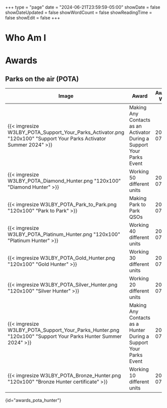 +++
type = "page"
date = "2024-06-21T23:59:59-05:00"
showDate = false
showDateUpdated = false
showWordCount = false
showReadingTime = false
showEdit = false
+++

# Who Am I

# Awards
## Parks on the air (POTA)

|Image|Award|Awarded When|Band|Modes|
|-----|-----------|------------|----|---|
|{{< imgresize W3LBY_POTA_Support_Your_Parks_Activator.png "120x100" "Support Your Parks Activator Summer 2024" >}}|Making Any Contacts as an Activator During a Support Your Parks Event|2024-07-21|||
|{{< imgresize W3LBY_POTA_Diamond_Hunter.png "120x100" "Diamond Hunter" >}}|Working 50 different units|2024-07-21|20M|Phone|
|{{< imgresize W3LBY_POTA_Park_to_Park.png "120x100" "Park to Park" >}}|Making Park to Park QSOs|2024-07-21|||
|{{< imgresize W3LBY_POTA_Platinum_Hunter.png "120x100" "Platinum Hunter" >}}|Working 40 different units|2024-07-20|20M|Phone|
|{{< imgresize W3LBY_POTA_Gold_Hunter.png "120x100" "Gold Hunter" >}}|Working 30 different units|2024-07-20|20M|Phone|
|{{< imgresize W3LBY_POTA_Silver_Hunter.png "120x100" "Silver Hunter" >}}|Working 20 different units|2024-07-20|20M|Phone|
|{{< imgresize W3LBY_POTA_Support_Your_Parks_Hunter.png "120x100" "Support Your Parks Hunter Summer 2024" >}}|Making Any Contacts as a Hunter During a Support Your Parks Event|2024-07-20|||
|{{< imgresize W3LBY_POTA_Bronze_Hunter.png "120x100" "Bronze Hunter certificate" >}}|Working 10 different units|2024-07-18|20M|Phone|
{id="awards_pota_hunter"}